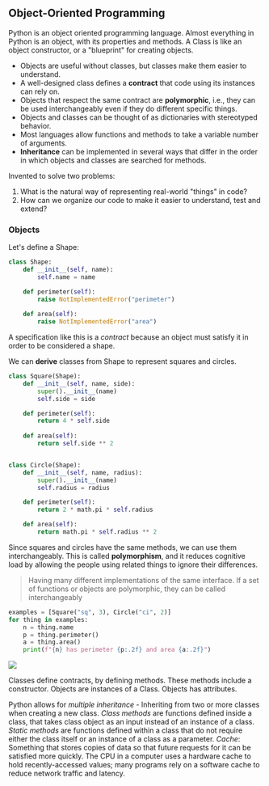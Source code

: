 ## Object-Oriented Programming

Python is an object oriented programming language.
Almost everything in Python is an object, with its properties and methods.
A Class is like an object constructor, or a "blueprint" for creating objects.

- Objects are useful without classes, but classes make them easier to understand.
- A well-designed class defines a **contract** that code using its instances can rely on.
- Objects that respect the same contract are **polymorphic**, i.e., they can be used interchangeably even if they do different specific things.
- Objects and classes can be thought of as dictionaries with stereotyped behavior.
- Most languages allow functions and methods to take a variable number of arguments.
- **Inheritance** can be implemented in several ways that differ in the order in which objects and classes are searched for methods.

Invented to solve two problems:
1. What is the natural way of representing real-world "things" in code?
2. How can we organize our code to make it easier to understand, test and extend?


### Objects

Let's define a Shape:
```python
class Shape:
	def __init__(self, name):
		self.name = name

	def perimeter(self):
		raise NotImplementedError("perimeter")
		
	def area(self):
		raise NotImplementedError("area")
```

A specification like this is a *contract* because an object must satisfy it in order to be considered a shape.

We can **derive** classes from Shape to represent squares and circles.

```python
class Square(Shape):
	def __init__(self, name, side):
		super().__init__(name)
		self.side = side

	def perimeter(self):
		return 4 * self.side
		
	def area(self):
		return self.side ** 2


class Circle(Shape):
    def __init__(self, name, radius):
        super().__init__(name)
        self.radius = radius

    def perimeter(self):
        return 2 * math.pi * self.radius

    def area(self):
        return math.pi * self.radius ** 2
```

Since squares and circles have the same methods, we can use them interchangeably. This is called **polymorphism**, and it reduces cognitive load by allowing the people using related things to ignore their differences.

> Having many different implementations of the same interface. If a set of functions or objects are polymorphic, they can be called interchangeably

```python
examples = [Square("sq", 3), Circle("ci", 2)]
for thing in examples:
    n = thing.name
    p = thing.perimeter()
    a = thing.area()
    print(f"{n} has perimeter {p:.2f} and area {a:.2f}")
```

![](Pasted%20image%2020240626113600.png)


Classes define contracts, by defining methods.
These methods include a constructor.
Objects are instances of a Class.
Objects has attributes.

Python allows for *multiple inheritance* - Inheriting from two or more classes when creating a new class.
*Class methods* are functions defined inside a class, that takes class object as an input instead of an instance of a class.
*Static methods* are functions defined within a class that do not require either the class itself or an instance of a class as a parameter.
*Cache*: Something that stores copies of data so that future requests for it can be satisfied more quickly. The CPU in a computer uses a hardware cache to hold recently-accessed values; many programs rely on a software cache to reduce network traffic and latency.
